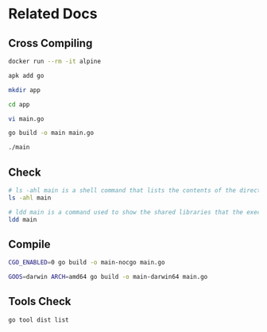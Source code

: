 # Related Docs

## Cross Compiling

```bash
docker run --rm -it alpine
```

```bash
apk add go

mkdir app

cd app

vi main.go

go build -o main main.go

./main
```

## Check

```bash
# ls -ahl main is a shell command that lists the contents of the directory named main with specific options:
ls -ahl main

# ldd main is a command used to show the shared libraries that the executable file named main depends on.
ldd main
```

## Compile

```bash
CGO_ENABLED=0 go build -o main-nocgo main.go

GOOS=darwin ARCH=amd64 go build -o main-darwin64 main.go
```

## Tools Check

```bash
go tool dist list
```
